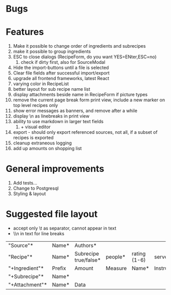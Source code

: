 # Bugs



# Features

1. Make it possible to change order of ingredients and subrecipes
2. make it possible to group ingredients
3. ESC to close dialogs (RecipeForm, do you want YES=ENter,ESC=no)
    1. check if dirty first, also for SourceModal
4. Hide the import-buttons until a file is selected
5. Clear file fields after successful import/export
6. upgrade all frontend frameworks, latest React
7. varying color in RecipeList
8. better layout for sub recipe name list
9. display attachments beside name in RecipeForm if picture types
10. remove the current page break form print view, include a new marker on top level recipes only
11. show error messages as banners, and remove after a while
12. display \n as linebreaks in print view
13. ability to use markdown in larger text fields
    1. \+ visual editor
14. export - should only export referenced sources, not all, if a subset of recipes is exported
15. cleanup extraneous logging
16. add up amounts on shopping list

# General improvements

1. Add tests...
2. Change to Postgresql
3. Styling & layout

# Suggested file layout
- accept only \t as separator, cannot appear in text
- \\\n in text for line breaks

|  |               |                                                    |  |  |  |  |  |  | |
| --------- |---------------|----------------------------------------------------| ------- | ------------ | ------ | --------------- | ----- | ------ | -------|
| "Source"* | Name* | Authors*   |
| "Recipe"* | Name*   | Subrecipe true/false*   | people* | rating (1-6) | served |  instructions* | notes | source | pageref|
| "+Ingredient"* | Prefix | Amount | Measure | Name*  | Instruction |
| "+Subrecipe"* | Name*   |
| "+Attachment"* | Name*  | Data |
